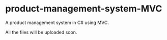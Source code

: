 # product-management-system-MVC
A product management system in C# using MVC.

All the files will be uploaded soon.
